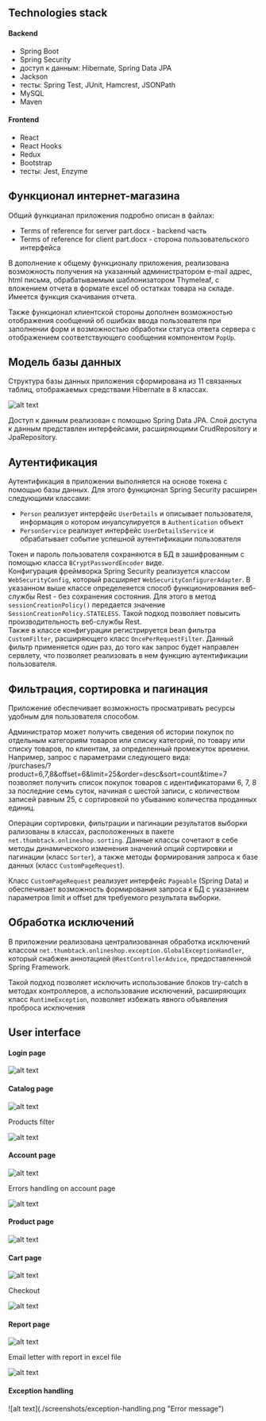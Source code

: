 <h2>Technologies stack</h2>

<h4>Backend</h4>
<ul>
    <li>Spring Boot</li>
    <li>Spring Security</li>
    <li>доступ к данным: Hibernate, Spring Data JPA</li>
    <li>Jackson</li>
    <li>тесты: Spring Test, JUnit, Hamcrest, JSONPath</li>
    <li>MySQL</li>
    <li>Maven</li>
</ul>


<h4>Frontend</h4>

<ul>
    <li>React</li>
    <li>React Hooks</li>
    <li>Redux</li>
    <li>Bootstrap</li>
    <li>тесты: Jest, Enzyme</li>
</ul>


<h2>Функционал интернет-магазина</h2>
<p>Общий функцианал приложения подробно описан в файлах:</p>
<ul>
    <li>Terms of reference for server part.docx - backend часть</li>
    <li>Terms of reference for client part.docx - сторона пользовательского интерфейса</li>
</ul>
<p>В дополнение к общему функционалу приложения, реализована возможность 
получения на указанный администратором e-mail адрес, html письма, обрабатываемым шаблонизатором 
Thymeleaf, с вложением отчета в формате excel об остатках товара на складе. Имеется функция
скачивания отчета.</p>
<p>Также функционал клиентской стороны дополнен возможностью отображения сообщений об 
ошибках ввода пользователя при заполнении форм и возможностью обработки статуса ответа сервера
с отображением соответствующего сообщения компонентом <code>PopUp</code>.</p>


<h2>Модель базы данных</h2>

<p>Структура базы данных приложения сформирована из 11 связанных таблиц, отображаемых 
средствами Hibernate в 8 классах.</p>

![alt text](./screenshots/online-shop-db-diagram.png "Database diagram")

<p>Доступ к данным реализован с помощью Spring Data JPA. Слой доступа к данным представлен интерфейсами,
расширяющими CrudRepository и JpaRepository.</p>


<h2>Аутентификация</h2>

<p>Аутентификация в приложении выполняется на основе токена с помощью базы данных. Для этого функционал Spring Security
расширен следующими классами:</p>
<ul>
    <li><code>Person</code> реализует интерфейс <code>UserDetails</code> и описывает пользователя, информация о котором
    инуапсулируется в <code>Authentication</code> объект</li>
    <li><code>PersonService</code> реализует интерфейс <code>UserDetailsService</code> и обрабатывает событие 
    успешной аутентификации пользователя</li>
</ul>
<p>Токен и пароль пользователя сохраняются в БД в зашифрованным с помощью класса <code>BCryptPasswordEncoder</code> 
виде.
<br/>
Конфигурация фреймворка Spring Security реализуется классом <code>WebSecurityConfig</code>, который расширяет
<code>WebSecurityConfigurerAdapter</code>. В указанном выше классе определеяется способ функционирования веб-службы
Rest - без сохранения состояния. Для этого в метод <code>sessionCreationPolicy()</code> передается значение 
<code>SessionCreationPolicy.STATELESS</code>. Такой подход позволяет повысить производительность веб-службы Rest.
<br/> 
Также в классе конфигурации регистрируется bean фильтра <code>CustomFilter</code>, расширяющего класс 
<code>OncePerRequestFilter</code>. Данный фильтр применяется один раз, до того как запрос будет направлен
 сервлету, что позволяет реализовать в нем функцию аутентификации пользователя.
</p>

<h2>Фильтрация, сортировка и пагинация</h2>

<p>Приложение обеспечивает возможность просматривать ресурсы удобным для пользователя способом.</p>
<p>Администратор может получить сведения об истории покупок по отдельным категориям товаров или 
списку категорий, по товару или списку товаров, по клиентам, за определенный промежуток времени.
Например, запрос с параметрами следующего вида:
<br/>
/purchases/?product=6,7,8&offset=6&limit=25&order=desc&sort=count&time=7
<br/>
позволяет получить список покупок товаров с идентификаторами 6, 7, 8 за последние семь суток, начиная с шестой записи, 
с количеством записей равным 25, с сортировкой по убыванию количества проданных единиц.</p>
<p>Операции сортировки, фильтрации и пагинации результатов выборки рализованы в классах, расположенных в пакете 
<code>net.thumbtack.onlineshop.sorting</code>. Данные классы сочетают в себе методы динамического изменения значений 
опций сортировки и пагинации (класс <code>Sorter</code>), а также методы формирования запроса к базе данных 
(класс <code>CustomPageRequest</code>).</p>
<p>Класс <code>CustomPageRequest</code> реализует интерфейс <code>Pageable</code> (Spring Data) и обеспечивает 
возможность формирования запроса к БД с указанием параметров limit и offset для требуемого результата выборки.</p>


<h2>Обработка исключений</h2>

<p>В приложении реализована централизованная обработка исключений классом
<code>net.thumbtack.onlineshop.exception.GlobalExceptionHandler</code>, который снабжен аннотацией 
<code>@RestControllerAdvice</code>, предоставленной Spring Framework.</p>
<p>Такой подход позволяет исключить использование блоков try-catch в методах контроллеров, а использование 
исключений, расширяющих класс <code>RuntimeException</code>, позволяет избежать 
явного объявления проброса исключения</p>


<h2>User interface</h2>

<h4>Login page</h4>

![alt text](./screenshots/login-form.png "Login page")


<h4>Catalog page</h4>

![alt text](./screenshots/catalog-page.png "Catalog page")

<p>Products filter</p>

![alt text](./screenshots/products-filter.png "Products filter")


<h4>Account page</h4>

![alt text](./screenshots/account-page.png "Account page")

<p>Errors handling on account page</p>

![alt text](./screenshots/account-page-errors.png "Errors handling on account page")


<h4>Product page</h4>

![alt text](./screenshots/product-page.png "Product page")

<h4>Cart page</h4>

![alt text](./screenshots/cart-page.png "Cart page")

<p>Checkout</p>

![alt text](./screenshots/checkout.png "Checkout")

<h4>Report page</h4>

![alt text](./screenshots/report.png "Report page")

<p>Email letter with report in excel file</p>

![alt text](./screenshots/email-letter.png "Checkout")

<h4>Exception handling</h4>
![alt text](./screenshots/exception-handling.png "Error message")